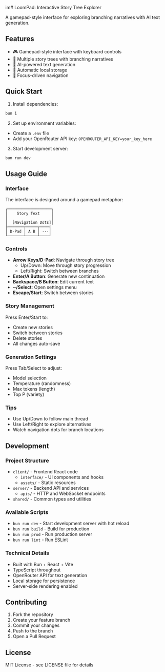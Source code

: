 im# LoomPad: Interactive Story Tree Explorer

A gamepad-style interface for exploring branching narratives with AI text generation.

## Features

- 🎮 Gamepad-style interface with keyboard controls
- 🌳 Multiple story trees with branching narratives
- 🤖 AI-powered text generation
- 💾 Automatic local storage
- 🎯 Focus-driven navigation

## Quick Start

1. Install dependencies:
```bash
bun i
```

2. Set up environment variables:
- Create a `.env` file
- Add your OpenRouter API key: `OPENROUTER_API_KEY=your_key_here`

3. Start development server:
```bash
bun run dev
```

## Usage Guide

### Interface
The interface is designed around a gamepad metaphor:
```
┌───────────────────┐
│    Story Text     │
│                   │
│  [Navigation Dots]│
├───────┬─────┬────┤
│ D-Pad │ A B │ ···│
└───────┴─────┴────┘
```

### Controls
- **Arrow Keys/D-Pad**: Navigate through story tree
  - Up/Down: Move through story progression
  - Left/Right: Switch between branches
- **Enter/A Button**: Generate new continuation
- **Backspace/B Button**: Edit current text
- **~/Select**: Open settings menu
- **Escape/Start**: Switch between stories

### Story Management
Press Enter/Start to:
- Create new stories
- Switch between stories
- Delete stories
- All changes auto-save

### Generation Settings
Press Tab/Select to adjust:
- Model selection
- Temperature (randomness)
- Max tokens (length)
- Top P (variety)

### Tips
- Use Up/Down to follow main thread
- Use Left/Right to explore alternatives
- Watch navigation dots for branch locations


## Development

### Project Structure
- `client/` - Frontend React code
  - `interface/` - UI components and hooks
  - `assets/` - Static resources
- `server/` - Backend API and services
  - `apis/` - HTTP and WebSocket endpoints
- `shared/` - Common types and utilities

### Available Scripts
- `bun run dev` - Start development server with hot reload
- `bun run build` - Build for production
- `bun run prod` - Run production server
- `bun run lint` - Run ESLint

### Technical Details
- Built with Bun + React + Vite
- TypeScript throughout
- OpenRouter API for text generation
- Local storage for persistence
- Server-side rendering enabled

## Contributing

1. Fork the repository
2. Create your feature branch
3. Commit your changes
4. Push to the branch
5. Open a Pull Request

## License

MIT License - see LICENSE file for details
